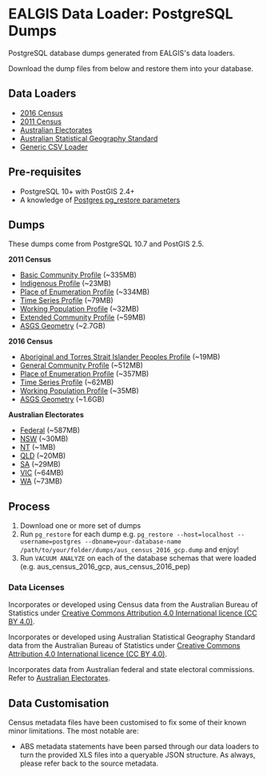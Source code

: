 # EALGIS Data Loader: PostgreSQL Dumps

PostgreSQL database dumps generated from EALGIS's data loaders.

Download the dump files from below and restore them into your database.

## Data Loaders

-   [2016 Census](https://github.com/ealgis/aus-census-2016)
-   [2011 Census](https://github.com/ealgis/aus-census-2011)
-   [Australian Electorates](https://github.com/ealgis/australian-electorates)
-   [Australian Statistical Geography Standard](https://github.com/ealgis/asgs)
-   [Generic CSV Loader](https://github.com/ealgis/generic-csv-loader)

## Pre-requisites

-   PostgreSQL 10+ with PostGIS 2.4+
-   A knowledge of [Postgres pg_restore parameters](http://www.postgresql.org/docs/9.5/static/app-pgrestore.html)

## Dumps

These dumps come from PostgreSQL 10.7 and PostGIS 2.5.

**2011 Census**

-   [Basic Community Profile](https://s3-ap-southeast-2.amazonaws.com/ealgis/dumps/aus_census_2011/aus_census_2011_bcp.dump) (~335MB)
-   [Indigenous Profile](https://s3-ap-southeast-2.amazonaws.com/ealgis/dumps/aus_census_2011/aus_census_2011_ip.dump) (~23MB)
-   [Place of Enumeration Profile](https://s3-ap-southeast-2.amazonaws.com/ealgis/dumps/aus_census_2011/aus_census_2011_pep.dump) (~334MB)
-   [Time Series Profile](https://s3-ap-southeast-2.amazonaws.com/ealgis/dumps/aus_census_2011/aus_census_2011_tsp.dump) (~79MB)
-   [Working Population Profile](https://s3-ap-southeast-2.amazonaws.com/ealgis/dumps/aus_census_2011/aus_census_2011_wpp.dump) (~32MB)
-   [Extended Community Profile](https://s3-ap-southeast-2.amazonaws.com/ealgis/dumps/aus_census_2011/aus_census_2011_xcp.dump) (~59MB)
-   [ASGS Geometry](https://s3-ap-southeast-2.amazonaws.com/ealgis/dumps/aus_census_2011/aus_census_2011_shapes.dump) (~2.7GB)

**2016 Census**

-   [Aboriginal and Torres Strait Islander Peoples Profile](https://s3-ap-southeast-2.amazonaws.com/ealgis/dumps/aus_census_2016/aus_census_2016_atsip.dump) (~19MB)
-   [General Community Profile](https://s3-ap-southeast-2.amazonaws.com/ealgis/dumps/aus_census_2016/aus_census_2016_gcp.dump) (~512MB)
-   [Place of Enumeration Profile](https://s3-ap-southeast-2.amazonaws.com/ealgis/dumps/aus_census_2016/aus_census_2016_pep.dump) (~357MB)
-   [Time Series Profile](https://s3-ap-southeast-2.amazonaws.com/ealgis/dumps/aus_census_2016/aus_census_2016_tsp.dump) (~62MB)
-   [Working Population Profile](https://s3-ap-southeast-2.amazonaws.com/ealgis/dumps/aus_census_2016/aus_census_2016_wpp.dump) (~35MB)
-   [ASGS Geometry](https://s3-ap-southeast-2.amazonaws.com/ealgis/dumps/aus_census_2016/aus_census_2016_shapes.dump) (~1.6GB)

**Australian Electorates**

-   [Federal](https://s3-ap-southeast-2.amazonaws.com/ealgis/dumps/australian-electorates/au_federal_electorate_boundaries.dump) (~587MB)
-   [NSW](https://s3-ap-southeast-2.amazonaws.com/ealgis/dumps/australian-electorates/au_nsw_state_electorate_boundaries.dump) (~30MB)
-   [NT](https://s3-ap-southeast-2.amazonaws.com/ealgis/dumps/australian-electorates/au_nt_state_electorate_boundaries.dump) (~1MB)
-   [QLD](https://s3-ap-southeast-2.amazonaws.com/ealgis/dumps/australian-electorates/au_qld_state_electorate_boundaries.dump) (~20MB)
-   [SA](https://s3-ap-southeast-2.amazonaws.com/ealgis/dumps/australian-electorates/au_sa_state_electorate_boundaries.dump) (~29MB)
-   [VIC](https://s3-ap-southeast-2.amazonaws.com/ealgis/dumps/australian-electorates/au_vic_state_electorate_boundaries.dump) (~64MB)
-   [WA](https://s3-ap-southeast-2.amazonaws.com/ealgis/dumps/australian-electorates/au_wa_state_electorate_boundaries.dump) (~73MB)

## Process

1. Download one or more set of dumps
2. Run `pg_restore` for each dump e.g. `pg_restore --host=localhost --username=postgres --dbname=your-database-name /path/to/your/folder/dumps/aus_census_2016_gcp.dump` and enjoy!
3. Run `VACUUM ANALYZE` on each of the database schemas that were loaded (e.g. aus_census_2016_gcp, aus_census_2016_pep)

### Data Licenses

Incorporates or developed using Census data from the Australian Bureau of Statistics under [Creative Commons Attribution 4.0 International licence (CC BY 4.0)](https://creativecommons.org/licenses/by/4.0/).

Incorporates or developed using Australian Statistical Geography Standard data from the Australian Bureau of Statistics under [Creative Commons Attribution 4.0 International licence (CC BY 4.0)](https://creativecommons.org/licenses/by/4.0/).

Incorporates data from Australian federal and state electoral commissions. Refer to [Australian Electorates](https://github.com/ealgis/australian-electorates).

## Data Customisation

Census metadata files have been customised to fix some of their known minor limitations. The most notable are:

-   ABS metadata statements have been parsed through our data loaders to turn the provided XLS files into a queryable JSON structure. As always, please refer back to the source metadata.
